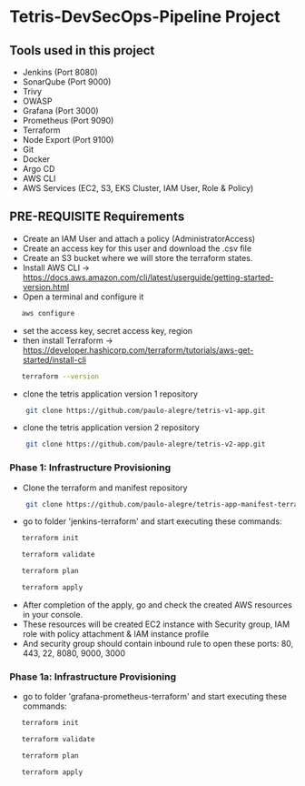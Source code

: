# Tetris-DevSecOps-Pipeline Project

## Tools used in this project
- Jenkins (Port 8080)
- SonarQube (Port 9000)
- Trivy
- OWASP
- Grafana (Port 3000)
- Prometheus (Port 9090)
- Terraform
- Node Export (Port 9100)
- Git
- Docker
- Argo CD
- AWS CLI
- AWS Services (EC2, S3, EKS Cluster, IAM User, Role & Policy)

## PRE-REQUISITE Requirements
- Create an IAM User and attach a policy (AdministratorAccess)
- Create an access key for this user and download the .csv file
- Create an S3 bucket where we will store the terraform states.
- Install AWS CLI -> https://docs.aws.amazon.com/cli/latest/userguide/getting-started-version.html
- Open a terminal and configure it

 ```bash
    aws configure
 ```
- set the access key, secret access key, region
- then install Terraform -> https://developer.hashicorp.com/terraform/tutorials/aws-get-started/install-cli
 
 ```bash
    terraform --version
 ```
- clone the tetris application version 1 repository
  
```bash
    git clone https://github.com/paulo-alegre/tetris-v1-app.git
 ```
- clone the tetris application version 2 repository
  
```bash
    git clone https://github.com/paulo-alegre/tetris-v2-app.git
 ```

### **Phase 1: Infrastructure Provisioning**
- Clone the terraform and manifest repository

```bash
    git clone https://github.com/paulo-alegre/tetris-app-manifest-terraform.git
 ```
- go to folder 'jenkins-terraform' and start executing these commands:

 ```bash
    terraform init
 ```

 ```bash
    terraform validate
 ```

 ```bash
    terraform plan
 ```

 ```bash
    terraform apply
 ```
- After completion of the apply, go and check the created AWS resources in your console.
- These resources will be created EC2 instance with Security group, IAM role with policy attachment & IAM instance profile
- And security group should contain inbound rule to open these ports: 80, 443, 22, 8080, 9000, 3000

 ### **Phase 1a: Infrastructure Provisioning** 
 - go to folder 'grafana-prometheus-terraform' and start executing these commands:

 ```bash
    terraform init
 ```

 ```bash
    terraform validate
 ```

 ```bash
    terraform plan
 ```

 ```bash
    terraform apply
 ```
